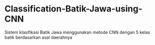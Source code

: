 # Classification-Batik-Jawa-using-CNN
Sistem klasifikasi Batik Jawa menggunakan metode CNN dengan 5 kelas batik berdasarkan asal daerahnya
